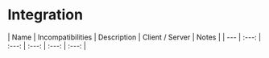 # Integration 
| Name | Incompatibilities | Description | Client / Server | Notes |
| --- | :---: | :---: | :---: | :---: | :---: |